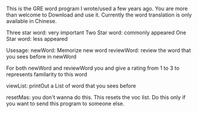 This is the GRE word program I wrote/used a few years ago. You are more than welcome to Download and use it. Currently the word translation is only available in Chinese. 

Three star word: very important
Two Star word: commonly appeared
One Star word: less appeared

Usesage:
newWord: Memorize new word
reviewWord: review the word that you sees before in newWord

For both newWord and reviewWord you and give a rating from 1 to 3 to represents familarity to this word

viewList: printOut a List of word that you sees before

resetMas: you don't wanna do this. This resets the voc list. Do this only if you want to send this program to someone else. 
